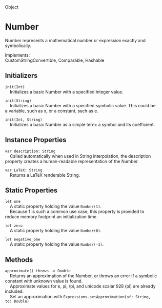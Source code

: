 Object

# Number
Number represents a mathematical number or expression exactly and symbolically.

Implements:<br>
CustomStringConvertible, Comparable, Hashable

## Initializers
`init(Int)`<br>
&nbsp;&nbsp;&nbsp;&nbsp;Initializes a basic Number with a specified integer value.

`init(String)`<br>
&nbsp;&nbsp;&nbsp;&nbsp;Initializes a basic Number with a specified symbolic value. This could be a variable, such as x, or a constant, such as e.

`init(Int, String)`<br>
&nbsp;&nbsp;&nbsp;&nbsp;Initializes a basic Number as a simple term: a symbol and its coefficient.

## Instance Properties
`var description: String`<br>
&nbsp;&nbsp;&nbsp;&nbsp;Called automatically when used in String interpolation, the description property creates a human-readable representation of the Number.

`var LaTeX: String`<br>
&nbsp;&nbsp;&nbsp;&nbsp;Returns a LaTeX renderable String.

## Static Properties
`let one`<br>
&nbsp;&nbsp;&nbsp;&nbsp;A static property holding the value `Number(1)`.<br>
&nbsp;&nbsp;&nbsp;&nbsp;Because 1 is such a common use case, this property is provided to reduce memory footprint an initialization time.

`let zero`<br>
&nbsp;&nbsp;&nbsp;&nbsp;A static property holding the value `Number(0)`.

`let negative_one`<br>
&nbsp;&nbsp;&nbsp;&nbsp;A static property holding the value `Number(-1)`.

## Methods
`approximate() throws -> Double`<br>
&nbsp;&nbsp;&nbsp;&nbsp;Returns an approximation of the Number, or throws an error if a symbolic constant with unknown value is found.<br>
&nbsp;&nbsp;&nbsp;&nbsp;Approximate values for e, pi, \pi, and unicode scalar 928 (pi) are already included.<br>
&nbsp;&nbsp;&nbsp;&nbsp;Set an approximation with `Expressions.setApproximation(of: String, to: Double)`<br>
